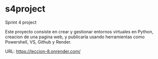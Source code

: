 # s4project
Sprint 4 project

Este proyecto consiste en crear y gestionar entornos virtuales en Python, creacion de una pagina web, y publicarla usando herramientas como Powershell, VS, Github y Render.

URL: https://leccion-8.onrender.com/
